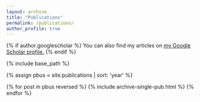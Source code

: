 ```yaml
---
layout: archive
title: "Publications"
permalink: /publications/
author_profile: true
---
```


{% if author.googlescholar %}
  You can also find my articles on <u><a href="{{author.googlescholar}}">my Google Scholar profile</a>.</u>
{% endif %}

{% include base_path %}

{% assign pbus = site.publications | sort: 'year' %}


{% for post in pbus reversed %}
  {% include archive-single-pub.html %}
{% endfor %}
